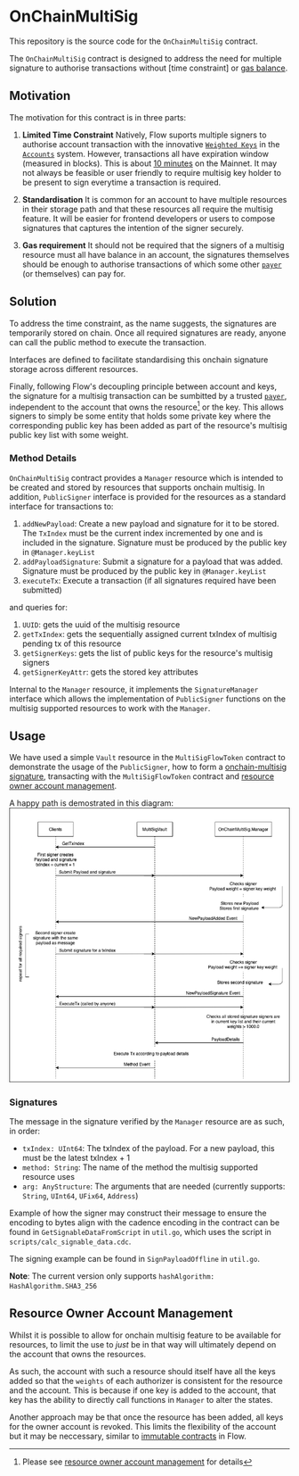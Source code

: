 <!-- markdownlint-configure-file { "MD013": { "line_length": 120 } } -->

# OnChainMultiSig

This repository is the source code for the `OnChainMultiSig` contract.

The `OnChainMultiSig` contract is designed to address the need for
multiple signature to authorise transactions without [time constraint] or [gas balance].

## Motivation

The motivation for this contract is in three parts:

1. **Limited Time Constraint** Natively, Flow suports multiple signers to authorise account transaction
with the innovative [`Weighted Keys`] in the [`Accounts`] system.
However, transactions all have expiration window (measured in blocks).
This is about [10 minutes] on the Mainnet.
It may not always be feasible or user friendly to require multisig key holder to be
present to sign everytime a transaction is required.

2. **Standardisation** It is common for an account to have multiple resources in their storage path and that
these resources all require the multisig feature. It will be easier for frontend developers or users to compose
signatures that captures the intention of the signer securely.

3. **Gas requirement** It should not be required that the signers of a multisig resource must
all have balance in an account, the signatures themselves should be enough to authorise
transactions of which some other [`payer`] (or themselves) can pay for.

## Solution

To address the time constraint, as the name suggests, the signatures are temporarily stored on chain.
Once all required signatures are ready, anyone can call the public method to execute the transaction.

Interfaces are defined to facilitate standardising this onchain signature storage across different resources.

Finally, following Flow's decoupling principle between account and keys,
the signature for a multisig transaction can be sumbitted by a trusted [`payer`],
independent to the account that owns the resource[^1] or the key.
This allows signers to simply be some entity that holds some private key where the corresponding public
key has been added as part of the resource's multisig public key list with some weight.

### Method Details

`OnChainMultiSig` contract provides a `Manager` resource which is intended to be created and stored by resources that
supports onchain multisig.
In addition, `PublicSigner` interface is provided for the resources as a standard interface for transactions to:

1. `addNewPayload`: Create a new payload and signature for it to be stored.
The `TxIndex` must be the current index incremented by one and is included in the signature.
Signature must be produced by the public key in `@Manager.keyList`
2. `addPayloadSignature`: Submit a signature for a payload that was added.
Signature must be produced by the public key in `@Manager.keyList`
3. `executeTx`: Execute a transaction (if all signatures required have been submitted)

and queries for:

1. `UUID`: gets the uuid of the multisig resource
2. `getTxIndex`: gets the sequentially assigned current txIndex of multisig pending tx of this resource
3. `getSignerKeys`: gets the list of public keys for the resource's multisig signers
4. `getSignerKeyAttr`: gets the stored key attributes

Internal to the `Manager` resource, it implements the `SignatureManager` interface which allows the implementation of `PublicSigner`
functions on the multisig supported resources to work with the `Manager`.

## Usage

We have used a simple `Vault` resource in the `MultiSigFlowToken` contract to demonstrate the usage of the `PublicSigner`,
how to form a [onchain-multisig signature],
transacting with the `MultiSigFlowToken` contract and [resource owner account management].

A happy path is demostrated in this diagram:
![happy path](./onchainmultisig.png)

### Signatures

The message in the signature verified by the `Manager` resource are as such, in order:

- `txIndex: UInt64`: The txIndex of the payload. For a new payload, this must be the latest txIndex + 1
- `method: String`: The name of the method the multisig supported resource uses
- `arg: AnyStructure`: The arguments that are needed (currently supports: `String`, `UInt64`, `UFix64`, `Address`)

Example of how the signer may construct their message to ensure the encoding to bytes align with the cadence
encoding in the contract can be found in  `GetSignableDataFromScript` in `util.go`,
which uses the script in `scripts/calc_signable_data.cdc`.

The signing example can be found in `SignPayloadOffline` in `util.go`.

**Note**: The current version only supports `hashAlgorithm: HashAlgorithm.SHA3_256`

## Resource Owner Account Management

Whilst it is possible to allow for onchain multisig feature to be available for resources,
to limit the use to *just* be in that way will ultimately depend on the account that owns the resources.

As such, the account with such a resource should itself have all the keys added so that the `weights`
of each authorizer is consistent for the resource and the account. This is because if one key
is added to the account, that key has the ability to directly call functions in `Manager` to alter the states.

Another approach may be that once the resource has been added, all keys for the owner account is revoked.
This limits the flexibility of the account but it may be neccessary, similar to [immutable contracts] in Flow.

[onchain-multisig signature]: (#signatures)
[immutable contracts]: <https://docs.onflow.org/concepts/accounts-and-keys/#account-creation>
[decoupled]: <https://docs.onflow.org/concepts/accounts-and-keys/#account-creation>
[10 minutes]: <https://docs.onflow.org/flow-go-sdk/building-transactions/#reference-block>
[`payer`]: <https://docs.onflow.org/flow-go-sdk/building-transactions/#payer>
[gas balance]: <https://docs.onflow.org/flow-go-sdk/building-transactions/#payer>
[time constrains]: <https://docs.onflow.org/flow-go-sdk/building-transactions/#reference-block>
[`Accounts`]: <https://docs.onflow.org/concepts/accounts-and-keys/#accounts>
[`Weighted Keys`]: <https://docs.onflow.org/concepts/accounts-and-keys/#weighted-keys>
[resource owner account management]: (#resource-owner-account-management)
[^1]: Please see [resource owner account management] for details
